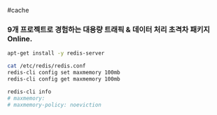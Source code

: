 #cache

### 9개 프로젝트로 경험하는 대용량 트래픽 & 데이터 처리 초격차 패키지 Online.

```bash
apt-get install -y redis-server

cat /etc/redis/redis.conf
redis-cli config set maxmemory 100mb
redis-cli config get maxmemory 100mb

redis-cli info
# maxmemory:
# maxmemory-policy: noeviction
```


